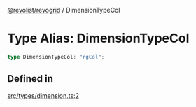 [@revolist/revogrid](README.md) / DimensionTypeCol

# Type Alias: DimensionTypeCol

```ts
type DimensionTypeCol: "rgCol";
```

## Defined in

[src/types/dimension.ts:2](https://github.com/revolist/revogrid/blob/085a454f82e6d3229f4e3dccf86bbdacfcd5813a/src/types/dimension.ts#L2)
